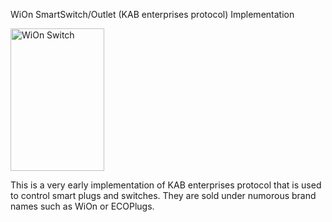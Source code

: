 WiOn SmartSwitch/Outlet (KAB enterprises protocol) Implementation

<img src="https://github.com/superhac/wion/blob/master/docs/imgs/wion_switch.jpg" alt="WiOn Switch" style="width:150px;height:228px;">

This is a very early implementation of KAB enterprises protocol that is used to control smart plugs and switches.  They are sold under numorous brand names such as WiOn or ECOPlugs.

